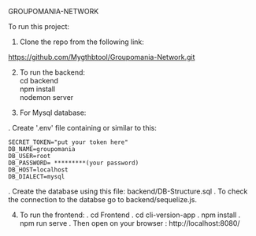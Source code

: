 GROUPOMANIA-NETWORK

To run this project:

1. Clone the repo from the following link:

 https://github.com/Mygthbtool/Groupomania-Network.git

2. To run the backend: <br>
  cd backend <br>
  npm install <br>
  nodemon server

3. For Mysql database:

 . Create '.env' file containing or similar to this:   
 
    SECRET_TOKEN="put your token here"
    DB_NAME=groupomania
    DB_USER=root
    DB_PASSWORD= *********(your password)
    DB_HOST=localhost
    DB_DIALECT=mysql

 . Create the database using this file: backend/DB-Structure.sql
 . To check the connection to the databse go to backend/sequelize.js.

4. To run the frontend:
. cd Frontend
. cd cli-version-app
. npm install
. npm run serve
. Then open on your browser : http://localhost:8080/

